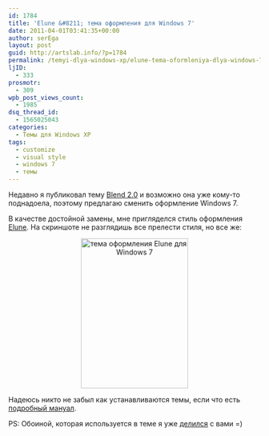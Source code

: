 ```yaml
---
id: 1784
title: 'Elune &#8211; тема оформления для Windows 7'
date: 2011-04-01T03:41:35+00:00
author: serEga
layout: post
guid: http://artslab.info/?p=1784
permalink: /temyi-dlya-windows-xp/elune-tema-oformleniya-dlya-windows-7/
ljID:
  - 333
prosmotr:
  - 309
wpb_post_views_count:
  - 1985
dsq_thread_id:
  - 1565025043
categories:
  - Темы для Windows XP
tags:
  - customize
  - visual style
  - windows 7
  - темы
---
```

Недавно я публиковал тему [Blend 2.0](http://artslab.info/2011/01/blend-2-0-krasivaya-tema-dlya-windows-7/) и возможно она уже кому-то поднадоела, поэтому предлагаю сменить оформление Windows 7.

В качестве достойной замены, мне пригляделся стиль оформления [Elune](http://minhtrimatrix.deviantart.com/art/Elune-199350232). На скриншоте не разглядишь все прелести стиля, но все же:

<center>
  <a href="{{site.img_cdn}}/elune_by_minhtrimatrix-d3aormg.jpg"><img src="{{site.img_cdn}}/elune_by_minhtrimatrix-d3aormg-214x300.jpg" alt="тема оформления Elune для Windows 7" title="elune_by_minhtrimatrix-d3aormg" width="214" height="300" class="alignnone size-medium wp-image-1934" /></a>
</center>

Надеюсь никто не забыл как устанавливаются темы, если что есть [подробный мануал](http://artslab.info/2011/01/blend-2-0-krasivaya-tema-dlya-windows-7/).

PS: Обоиной, которая используется в теме я уже [делился](http://artslab.info/2011/03/na-radost-desktopu-2/) с вами =)